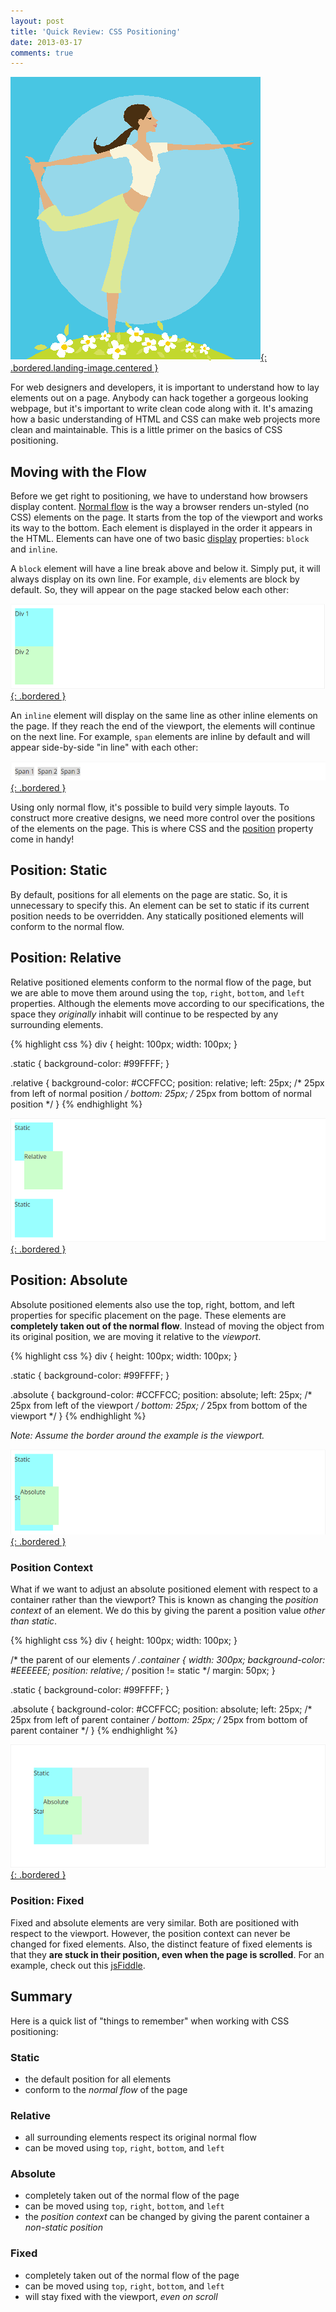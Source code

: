 ```yaml
---
layout: post
title: 'Quick Review: CSS Positioning'
date: 2013-03-17
comments: true
---
```


[![Yoga](/assets/images/posts/yoga.png){: .bordered.landing-image.centered }](/assets/images/posts/yoga.png)

For web designers and developers, it is important to understand how to lay elements out on a page. Anybody can hack together a gorgeous looking webpage, but it's important to write clean code along with it. It's amazing how a basic understanding of HTML and CSS can make web projects more clean and maintainable. This is a little primer on the basics of CSS positioning.

## Moving with the Flow

Before we get right to positioning, we have to understand how browsers display content. [Normal flow](http://www.w3.org/TR/CSS2/visuren.html#normal-flow) is the way a browser renders un-styled (no CSS) elements on the page. It starts from the top of the viewport and works its way to the bottom. Each element is displayed in the order it appears in the HTML. Elements can have one of two basic [display](http://www.w3schools.com/cssref/pr_class_display.asp) properties: `block` and `inline`.

A `block` element will have a line break above and below it. Simply put, it will always display on its own line. For example, `div` elements are block by default. So, they will appear on the page stacked below each other:

[![Block Divs](/assets/images/posts/block-divs.png){: .bordered }](/assets/images/posts/block-divs.png)

An `inline` element will display on the same line as other inline elements on the page. If they reach the end of the viewport, the elements will continue on the next line. For example, `span` elements are inline by default and will appear side-by-side "in line" with each other:

[![Inline Spans](/assets/images/posts/inline-spans.png){: .bordered }](/assets/images/posts/inline-spans.png)

Using only normal flow, it's possible to build very simple layouts. To construct more creative designs, we need more control over the positions of the elements on the page. This is where CSS and the [position](http://www.w3schools.com/cssref/pr_class_position.asp) property come in handy!

## Position: Static

By default, positions for all elements on the page are static. So, it is unnecessary to specify this. An element can be set to static if its current position needs to be overridden. Any statically positioned elements will conform to the normal flow.

## Position: Relative

Relative positioned elements conform to the normal flow of the page, but we are able to move them around using the `top`, `right`, `bottom`, and `left` properties. Although the elements move according to our specifications, the space they *originally* inhabit will continue to be respected by any surrounding elements.

{% highlight css %}
div {
  height: 100px; 
  width: 100px;
}
 
.static {
  background-color: #99FFFF;
}
 
.relative {
  background-color: #CCFFCC;
  position: relative;
  left: 25px; /* 25px from left of normal position */
  bottom: 25px; /* 25px from bottom of normal position */
}
{% endhighlight %}

[![Relative Divs](/assets/images/posts/relative-divs.png){: .bordered }](/assets/images/posts/relative-divs.png)

## Position: Absolute

Absolute positioned elements also use the top, right, bottom, and left properties for specific placement on the page. These elements are **completely taken out of the normal flow**. Instead of moving the object from its original position, we are moving it relative to the *viewport*.

{% highlight css %}
div {
  height: 100px; 
  width: 100px;
}
 
.static {
  background-color: #99FFFF;
}
 
.absolute {
  background-color: #CCFFCC;
  position: absolute;
  left: 25px; /* 25px from left of the viewport */
  bottom: 25px; /* 25px from bottom of the viewport */
}
{% endhighlight %}

*Note: Assume the border around the example is the viewport.*

[![Absolute Divs](/assets/images/posts/absolute-divs.png){: .bordered }](/assets/images/posts/absolute-divs.png)

### Position Context
What if we want to adjust an absolute positioned element with respect to a container rather than the viewport? This is known as changing the *position context* of an element. We do this by giving the parent a position value *other than static*.

{% highlight css %}
div {
  height: 100px; 
  width: 100px;
}
 
/* the parent of our elements */
.container {
width: 300px;
  background-color: #EEEEEE;
  position: relative; /* position != static */
  margin: 50px;
}
 
.static {
  background-color: #99FFFF;
}
 
.absolute {
  background-color: #CCFFCC;
  position: absolute;
  left: 25px; /* 25px from left of parent container */
  bottom: 25px; /* 25px from bottom of parent container */
}
{% endhighlight %}

[![Context Divs](/assets/images/posts/context-divs.png){: .bordered }](/assets/images/posts/context-divs.png)

### Position: Fixed

Fixed and absolute elements are very similar. Both are positioned with respect to the viewport. However, the position context can never be changed for fixed elements. Also, the distinct feature of fixed elements is that they **are stuck in their position, even when the page is scrolled**. For an example, check out this [jsFiddle](http://jsfiddle.net/hDKhM/3/).

## Summary

Here is a quick list of "things to remember" when working with CSS positioning: 

### Static
*   the default position for all elements
*   conform to the *normal flow* of the page

### Relative
*   all surrounding elements respect its original normal flow
*   can be moved using `top`, `right`, `bottom`, and `left`

### Absolute
*   completely taken out of the normal flow of the page
*   can be moved using `top`, `right`, `bottom`, and `left`
*   the *position context* can be changed by giving the parent container a *non-static position*

### Fixed
*   completely taken out of the normal flow of the page
*   can be moved using `top`, `right`, `bottom`, and `left`
*   will stay fixed with the viewport, *even on scroll*
